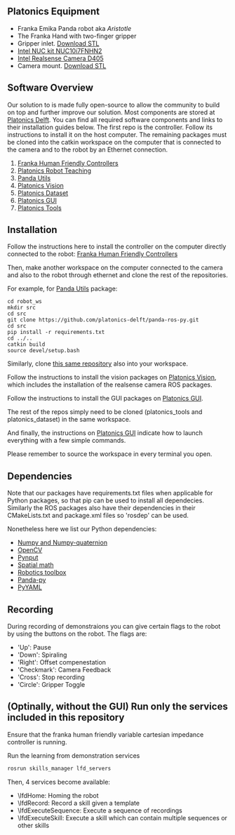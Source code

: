 ## Platonics Equipment
- Franka Emika Panda robot aka *Aristotle*
- The Franka Hand with two-finger gripper
- Gripper inlet. [Download STL](./assets/finger_tips.STL)
- [Intel NUC kit NUC10i7FNHN2](https://www.coolblue.nl/product/858939/intel-nuc-kit-nuc10i7fnhn2.html)
- [Intel Realsense Camera D405](https://www.intelrealsense.com/depth-camera-d405/)
- Camera mount. [Download STL](./assets/Camera_mount_realsense.STL)

## Software Overview

Our solution to is made fully open-source to allow the community to build on top and further improve our solution. Most components are stored at [Platonics Delft](https://github.com/orgs/platonics-delft). You can find all required software components and links to their installation guides below. The first repo is the controller. Follow its instructions to install it on the host computer. The remaining packages must be cloned into the catkin workspace on the computer that is connected to the camera and to the robot by an Ethernet connection.

1. [Franka Human Friendly Controllers](https://github.com/franzesegiovanni/franka_human_friendly_controllers)
2. [Platonics Robot Teaching](https://github.com/platonics-delft/platonics_robot_teaching)
3. [Panda Utils](https://github.com/platonics-delft/panda-ros-py)
4. [Platonics Vision](https://github.com/platonics-delft/platonics_vision)
5. [Platonics Dataset](https://github.com/platonics-delft/platonics_dataset)
6. [Platonics GUI](https://github.com/platonics-delft/platonics_gui)
7. [Platonics Tools](https://github.com/platonics-delft/platonics_tools)

## Installation

Follow the instructions here to install the controller on the computer directly connected to the robot:
[Franka Human Friendly Controllers](https://github.com/franzesegiovanni/franka_human_friendly_controllers)

Then, make another workspace on the computer connected
to the camera and also to the robot through ethernet and clone the rest of the repositories.

For example, for [Panda Utils](https://github.com/platonics-delft/panda-ros-py) package:
```
cd robot_ws
mkdir src
cd src
git clone https://github.com/platonics-delft/panda-ros-py.git
cd src
pip install -r requirements.txt
cd ../..
catkin build
source devel/setup.bash
```
Similarly, clone [this same repository](https://github.com/platonics-delft/platonics_robot_teaching) also into 
your workspace. 

Follow the instructions to install the vision packages on
[Platonics Vision](https://github.com/platonics-delft/platonics_vision), which
includes the installation of the realsense camera ROS packages.

Follow the instructions to install the GUI packages on
[Platonics GUI](https://github.com/platonics-delft/platonics_gui).

The rest of the repos simply need to be cloned (platonics_tools and platonics_dataset) in the same workspace.

And finally, the instructions on [Platonics GUI](https://github.com/platonics-delft/platonics_gui)
indicate how to launch everything with a few simple commands. 

Please remember to source the workspace in every terminal you open.

## Dependencies
Note that our packages have requirements.txt files when applicable for Python packages, so that pip can be
used to install all dependecies. Similarly the ROS packages
also have their dependencies in their CMakeLists.txt and package.xml files so 'rosdep' can be used. 

Nonetheless here we list our Python dependencies:
 - [Numpy and Numpy-quaternion](https://numpy.org/install/)
 - [OpenCV](https://pypi.org/project/opencv-python/)
 - [Pynput](https://github.com/bdaiinstitute/spatialmath-python)
 - [Spatial math](https://github.com/bdaiinstitute/spatialmath-python)
 - [Robotics toolbox](https://github.com/petercorke/robotics-toolbox-python)
 - [Panda-py](https://github.com/JeanElsner/panda-py)
 - [PyYAML](https://github.com/yaml/pyyaml)

## Recording

During recording of demonstraions you can give certain flags to the robot by using the buttons
on the robot. The flags are:
- 'Up': Pause
- 'Down': Spiraling
- 'Right': Offset compenestation
- 'Checkmark': Camera Feedback
- 'Cross': Stop recording
- 'Circle': Gripper Toggle

## (Optinally, without the GUI) Run only the services included in this repository

Ensure that the franka human friendly variable cartesian impedance controller is
running.

Run the learning from demonstration services
```bash
rosrun skills_manager lfd_servers
```
Then, 4 services become available:
- \lfdHome: Homing the robot
- \lfdRecord: Record a skill given a template
- \lfdExecuteSequence: Execute a sequence of recordings
- \lfdExecuteSkill: Execute a skill which can contain multiple sequences or
  other skills

